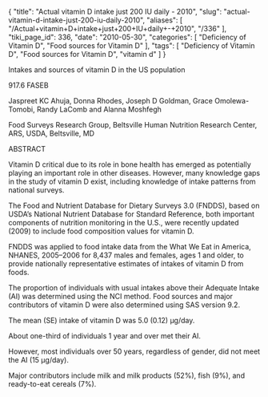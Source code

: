 {
    "title": "Actual vitamin D intake just 200 IU daily - 2010",
    "slug": "actual-vitamin-d-intake-just-200-iu-daily-2010",
    "aliases": [
        "/Actual+vitamin+D+intake+just+200+IU+daily+-+2010",
        "/336"
    ],
    "tiki_page_id": 336,
    "date": "2010-05-30",
    "categories": [
        "Deficiency of Vitamin D",
        "Food sources for Vitamin D"
    ],
    "tags": [
        "Deficiency of Vitamin D",
        "Food sources for Vitamin D",
        "vitamin d"
    ]
}


Intakes and sources of vitamin D in the US population

917.6  FASEB

Jaspreet KC Ahuja, Donna Rhodes, Joseph D Goldman, Grace Omolewa-Tomobi, Randy LaComb and Alanna Moshfegh

Food Surveys Research Group, Beltsville Human Nutrition Research Center, ARS, USDA, Beltsville, MD

ABSTRACT

Vitamin D critical due to its role in bone health has emerged as potentially playing an important role in other diseases. However, many knowledge gaps in the study of vitamin D exist, including knowledge of intake patterns from national surveys. 

The Food and Nutrient Database for Dietary Surveys 3.0 (FNDDS), based on USDA’s National Nutrient Database for Standard Reference, both important components of nutrition monitoring in the U.S., were recently updated (2009) to include food composition values for vitamin D. 

FNDDS was applied to food intake data from the What We Eat in America, NHANES, 2005–2006 for 8,437 males and females, ages 1 and older, to provide nationally representative estimates of intakes of vitamin D from foods. 

The proportion of individuals with usual intakes above their Adequate Intake (AI) was determined using the NCI method. Food sources and major contributors of vitamin D were also determined using SAS version 9.2. 

The mean (SE) intake of vitamin D was 5.0 (0.12) µg/day. 

About one-third of individuals 1 year and over met their AI. 

However, most individuals over 50 years, regardless of gender, did not meet the AI (15 µg/day). 

Major contributors include milk and milk products (52%), fish (9%), and ready-to-eat cereals (7%).